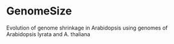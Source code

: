 # GenomeSize
Evolution of genome shrinkage in Arabidopsis using genomes of Arabidopsis lyrata and A. thaliana
